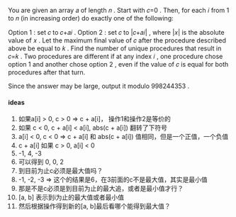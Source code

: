 You are given an array 𝑎
 of length 𝑛
. Start with 𝑐=0
. Then, for each 𝑖
 from 1
 to 𝑛
 (in increasing order) do exactly one of the following:

Option 1
: set 𝑐
 to 𝑐+𝑎𝑖
.
Option 2
: set 𝑐
 to |𝑐+𝑎𝑖|
, where |𝑥|
 is the absolute value of 𝑥
.
Let the maximum final value of 𝑐
 after the procedure described above be equal to 𝑘
. Find the number of unique procedures that result in 𝑐=𝑘
. Two procedures are different if at any index 𝑖
, one procedure chose option 1
 and another chose option 2
, even if the value of 𝑐
 is equal for both procedures after that turn.

Since the answer may be large, output it modulo 998244353
.


#### ideas
1. 如果a[i] > 0, c > 0 => c + a[i]， 操作1和操作2是等价的
2.    如果 c < 0, c + a[i] < a[i], abs(c + a[i]) 翻转了下符号
3.    a[i] < 0, c < 0 => c + a[i] 和 abs(c + a[i]) 值相同，但是一个正值，一个负值 
4.  c + a[i] 如果 c > 0, a[i] < 0
5.  -1, 4, -3 
6.  可以得到 0, 0, 2
7.  到目前为止c必须是最大值吗？
8.  -1, -2, -3 => 这个的结果是6，在3前面的c不是最大值，其实是最小值
9.  那是不是c必须是到目前为止的最大追，或者是最小值才行？
10. [a, b] 表示到i为止的最大值或者最小值
11. 然后根据操作得到新的[a, b]最后看哪个能得到最大值？